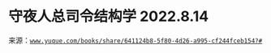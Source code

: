 # 守夜人总司令结构学 2022.8.14

来源：[`www.yuque.com/books/share/641124b8-5f80-4d26-a995-cf244fceb154?#`](https://www.yuque.com/books/share/641124b8-5f80-4d26-a995-cf244fceb154?#)